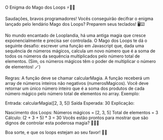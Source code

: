 O Enigma do Mago dos Loops ⚡🧙‍♂️

Saudações, bravos programadores! Vocês conseguirão decifrar o enigma lançado pelo lendário Mago dos Loops? Preparem seus teclados! 🖥️⌨️

No mundo encantado de Looplandia, há uma antiga magia que cresce exponencialmente e precisa ser controlada. O Mago dos Loops te dá o seguinte desafio: escrever uma função em Javascript que, dada uma sequência de números mágicos, calcula um novo número que é a soma de todos os números da sequência multiplicados pelo número total de elementos.
(Sim, os números mágicos têm o poder de multiplicar o número de elementos! 🪄)

Regras:
A função deve se chamar calcularMagia.
A função receberá um array de números inteiros não negativos (numerosMagicos).
Você deve retornar um único número inteiro que é a soma dos produtos de cada número mágico pelo número total de elementos no array.
Exemplo:

Entrada: calcularMagia([2, 3, 5])
Saída Esperada: 30
Explicação:

Nascimento dos Loops: Números mágicos = [2, 3, 5]
Total de elementos = 3
Cálculo: (2 + 3 + 5) * 3 = 30
Vocês estão prontos para mostrar que são dignos de controlar esta poderosa magia? 😮‍💨✨

Boa sorte, e que os loops estejam ao seu favor! 🔄🔮
